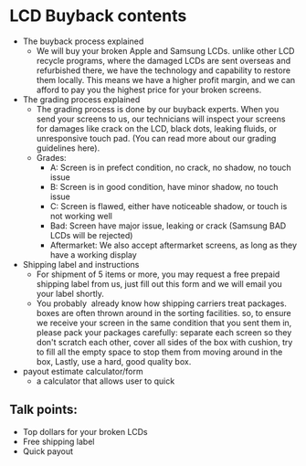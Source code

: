 # LCD Buyback contents
-   The buyback process explained
    -   We will buy your broken Apple and Samsung LCDs. unlike other LCD recycle programs, where the damaged LCDs are sent overseas and refurbished there, we have the technology and capability to restore them locally. This means we have a higher profit margin, and we can afford to pay you the highest price for your broken screens.
-   The grading process explained
    -   The grading process is done by our buyback experts. When you send your screens to us, our technicians will inspect your screens for damages like crack on the LCD, black dots, leaking fluids, or unresponsive touch pad. (You can read more about our grading guidelines here).
    -   Grades:
        - A: Screen is in prefect condition, no crack, no shadow, no touch issue
        - B: Screen is in good condition, have minor shadow, no touch issue
        - C: Screen is flawed, either have noticeable shadow, or touch is not working well
        - Bad: Screen have major issue, leaking or crack (Samsung BAD LCDs will be rejected)
        - Aftermarket: We also accept aftermarket screens, as long as they have a working display
-   Shipping label and instructions
    -   For shipment of 5 items or more, you may request a free prepaid shipping label from us, just fill out this form and we will email you your label shortly.
    -   You probably  already know how shipping carriers treat packages. boxes are often thrown around in the sorting facilities. so, to ensure we receive your screen in the same condition that you sent them in, please pack your packages carefully: separate each screen so they don't scratch each other, cover all sides of the box with cushion, try to fill all the empty space to stop them from moving around in the box, Lastly, use a hard, good quality box.
-   payout estimate calculator/form
    - a calculator that allows user to quick


## Talk points:
-   Top dollars for your broken LCDs
-   Free shipping label
-   Quick payout

